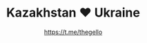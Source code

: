 ---
title: Kazakhstan ❤ Ukraine
description: Badge or magnet. 32 mm, handmade
author: https://t.me/thegello
cost: 3000₸
---